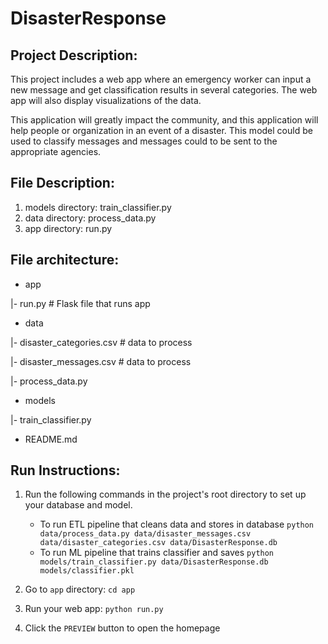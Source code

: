 # DisasterResponse
## Project Description:
This project includes a web app where an emergency worker can input a new message and get classification results in several categories. The web app will also display visualizations of the data. 

This application will greatly impact the community, and this application will help people or organization in an event of a disaster. This model could be used to classify messages and messages could to be sent to the appropriate agencies.  

## File Description:
1. models directory: train_classifier.py
2. data directory: process_data.py
3. app directory: run.py

## File architecture:
- app

|- run.py  # Flask file that runs app

- data

|- disaster_categories.csv  # data to process 

|- disaster_messages.csv  # data to process

|- process_data.py

- models

|- train_classifier.py

- README.md

## Run Instructions:
1. Run the following commands in the project's root directory to set up your database and model.
    - To run ETL pipeline that cleans data and stores in database
        `python data/process_data.py data/disaster_messages.csv data/disaster_categories.csv data/DisasterResponse.db`
    - To run ML pipeline that trains classifier and saves
        `python models/train_classifier.py data/DisasterResponse.db models/classifier.pkl`

2. Go to `app` directory: `cd app`

3. Run your web app: `python run.py`

4. Click the `PREVIEW` button to open the homepage
